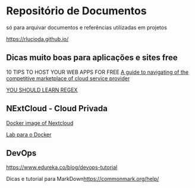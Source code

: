# Repositório de Documentos

só para arquivar documentos e referências utilizadas em projetos

https://rlucioda.github.io/

## Dicas muito boas para aplicações e sites free

10 TIPS TO HOST YOUR WEB APPS FOR FREE  [A guide to navigating of the competitive marketplace of cloud service provider](https://blog.patricktriest.com/host-webapps-free/)

[YOU SHOULD LEARN REGEX](https://blog.patricktriest.com/you-should-learn-regex/)


## NExtCloud - Cloud Privada

[Docker image of Nextcloud](https://github.com/nextcloud/docker)

[Lab para o Docker](https://labs.play-with-docker.com/)

## DevOps

https://www.edureka.co/blog/devops-tutorial

Dicas e tutorial para MarkDown<https://commonmark.org/help/>